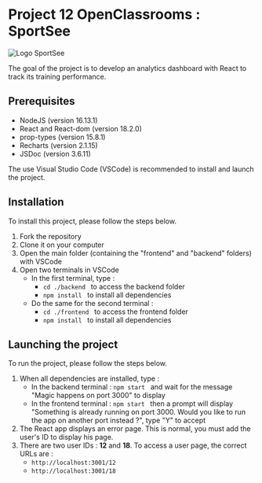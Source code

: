 # Project 12 OpenClassrooms : SportSee
![Logo SportSee](https://user.oc-static.com/upload/2020/08/18/15977560509272_logo%20%285%29.png)

The goal of the project is to develop an analytics dashboard with React to track its training performance.

## Prerequisites
* NodeJS (version 16.13.1)
* React and React-dom (version 18.2.0)
* prop-types (version 15.8.1)
* Recharts (version 2.1.15)
* JSDoc (version 3.6.11)

The use Visual Studio Code (VSCode) is recommended to install and launch the project.

## Installation
To install this project, please follow the steps below.

1. Fork the repository
2. Clone it on your computer
3. Open the main folder (containing the "frontend" and "backend" folders) with VSCode
4. Open two terminals in VSCode
    * In the first terminal, type :
        * `cd ./backend ` to access the backend folder
        * `npm install ` to install all dependencies
    * Do the same for the second terminal :
        * `cd ./frontend ` to access the frontend folder
        * `npm install ` to install all dependencies


## Launching the project
To run the project, please follow the steps below.

1. When all dependencies are installed, type :
    * In the backend terminal : `npm start ` and wait for the message "Magic happens on port 3000" to display
    * In the frontend terminal : `npm start ` then a prompt will display "Something is already running on port 3000. Would you like to run the app on another port instead ?", type "Y" to accept
2. The React app displays an error page. This is normal, you must add the user's ID to display his page.
3. There are two user IDs : **12** and **18**. To access a user page, the correct URLs are :
    * `http://localhost:3001/12`
    * `http://localhost:3001/18`